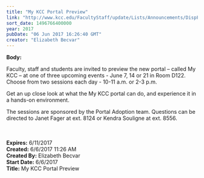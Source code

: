 ```yaml
---
title: "My KCC Portal Preview"
link: "http://www.kcc.edu/FacultyStaff/update/Lists/Announcements/DispForm.aspx?ID=2445"
sort_date: 1496766400000
year: 2017
pubDate: "06 Jun 2017 16:26:40 GMT"
creator: "Elizabeth Becvar"
---
```


<div><b>Body:</b> <div class="ExternalClass406605D538EE4883A5E67F58A5C878BF"><p>​Faculty, staff and students are invited to preview the new portal – called My KCC – at one of three upcoming events - June 7, 14 or 21 in Room D122. Choose from two sessions each day - 10-11 a.m. or 2-3 p.m.  </p>
<p>Get an up close look at what the My KCC portal can do, and experience it in a hands-on environment. </p>
<p>The sessions are sponsored by the Portal Adoption team. Questions can be directed to Janet Fager at ext. 8124 or Kendra Souligne at ext. 8556.<br /><br /><br /></p></div></div>
<div><b>Expires:</b> 6/11/2017</div>
<div><b>Created:</b> 6/6/2017 11:26 AM</div>
<div><b>Created By:</b> Elizabeth Becvar</div>
<div><b>Start Date:</b> 6/6/2017</div>
<div><b>Title:</b> My KCC Portal Preview</div>
